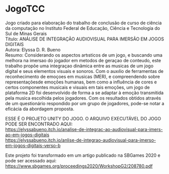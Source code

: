 # JogoTCC
Jogo criado para elaboração do trabalho de conclusão de curso de ciência da computação no Instituto Federal de Educação, Ciência e Tecnologia do Sul de Minas Gerais <br/>
Título: ANÁLISE DE INTEGRAÇÃO AUDIOVISUAL PARA IMERSÃO EM JOGOS DIGITAIS<br/>
Autora: Elyssa D. R. Bueno<br/>
Resumo: Considerando os aspectos artısticos de um jogo, e buscando uma melhora  na  imersao  do  jogador  em  metodos  de  geraçao  de  conteudo,  este  trabalho propõe uma integraçao dinâmica entre as musicas de um jogo digital e seus elementos visuais e sonoros.  Com o auxılio de ferramentas de reconhecimento de emoçoes em musicas (MER), e compreendendo sobre representaçõesde emoções humanas,  bem como a influência de cores e certos componentes musicais e visuais em tais emoções, um jogo de plataforma 2D foi desenvolvido de forma a se adaptar à emoção transmitida pela musica escolhida pelos jogadores.  Com os resultados obtidos através de um questionário respondido por um grupo de jogadores, pode-se notar a eficácia da abordagem proposta.

ESSE É O PROJETO UNITY DO JOGO. O ARQUIVO EXECUTÁVEL DO JOGO PODE SER ENCONTRADO AQUI: <br/>
https://elyssabueno.itch.io/analise-de-integrac-ao-audiovisual-para-imers-ao-em-jogos-digitais <br/>
https://elyssabueno.itch.io/anlise-de-integrao-audiovisual-para-imerso-em-jogos-digitais-verso-b

Este projeto foi transformado em um artigo publicado na SBGames 2020 e pode ser acessado aqui: https://www.sbgames.org/proceedings2020/WorkshopG2/208780.pdf
